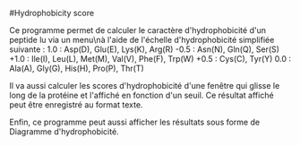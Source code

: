 #Hydrophobicity score

Ce programme permet de calculer le caractère d'hydrophobicité d'un peptide lu via un menu\nà l'aide de l'échelle d'hydrophobicité simplifiée suivante :
1.0 : Asp(D), Glu(E), Lys(K), Arg(R)
-0.5 : Asn(N), Gln(Q), Ser(S)
+1.0 : Ile(I), Leu(L), Met(M), Val(V), Phe(F), Trp(W)
+0.5 : Cys(C), Tyr(Y)
0.0 : Ala(A), Gly(G), His(H), Pro(P), Thr(T)
    
Il va aussi calculer les scores d'hydrophobicité  d'une fenêtre qui glisse le long de la protéine et l'affiché en fonction d'un seuil. 
Ce résultat affiché peut être enregistré au format texte.
    
Enfin, ce programme peut aussi afficher les résultats sous forme de Diagramme d'hydrophobicité.
